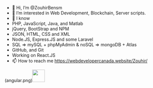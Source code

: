- 👋 Hi, I’m @ZouhirBensm
- 👀 I’m interested in Web Development, Blockchain, Server scripts.
- 🌱 I know
- PHP, JavaScript, Java, and Matlab
- jQuery, BootStrap and NPM
- JSON, HTML, CSS and XML
- Node.JS, Express.JS and some Laravel
- SQL => mySQL + phpMyAdmin & noSQL => mongoDB + Atlas
- GitHub, and Git
- Working on React.JS
- 📫 How to reach me https://webdevelopercanada.website/Zouhir/

<!---
ZouhirBensm/ZouhirBensm is a ✨ special ✨ repository because its `README.md` (this file) appears on your GitHub profile.
You can click the Preview link to take a look at your changes.
--->

(angular.png)<img src="/tech-logos/angular.png" height="40"> 
